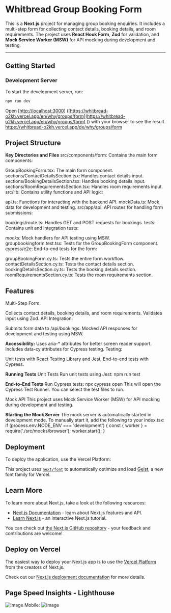 # Whitbread Group Booking Form

This is a **Next.js** project for managing group booking enquiries. It includes a multi-step form for collecting contact details, booking details, and room requirements. The project uses **React Hook Form**, **Zod** for validation, and **Mock Service Worker (MSW)** for API mocking during development and testing.

---

## Getting Started

### Development Server

To start the development server, run:

```bash
npm run dev
```

Open [[http://localhost:3000](http://localhost:3000)]
([https://whitbread-o2kh.vercel.app/en/why/groups/form](https://whitbread-o2kh.vercel.app/en/why/groups/form)
)) with your browser to see the result.
https://whitbread-o2kh.vercel.app/de/why/groups/form

## **Project Structure**
**Key Directories and Files**
src/components/form: Contains the main form components:

GroupBookingForm.tsx: The main form component.
sections/ContactDetailsSection.tsx: Handles contact details input.
sections/BookingDetailsSection.tsx: Handles booking details input.
sections/RoomRequirementsSection.tsx: Handles room requirements input.
src/lib: Contains utility functions and API logic:

api.ts: Functions for interacting with the backend API.
mockData.ts: Mock data for development and testing.
src/app/api: API routes for handling form submissions:

bookings/route.ts: Handles GET and POST requests for bookings.
tests: Contains unit and integration tests:

_mocks_: Mock handlers for API testing using MSW.
groupbookingform.test.tsx: Tests for the GroupBookingForm component.
cypress/e2e: End-to-end tests for the form:

groupBookingForm.cy.ts: Tests the entire form workflow.
contactDetailsSection.cy.ts: Tests the contact details section.
bookingDetailsSection.cy.ts: Tests the booking details section.
roomRequirementsSection.cy.ts: Tests the room requirements section.

## **Features**
Multi-Step Form:

Collects contact details, booking details, and room requirements.
Validates input using Zod.
API Integration:

Submits form data to /api/bookings.
Mocked API responses for development and testing using MSW.

**Accessibility:**
Uses aria-* attributes for better screen reader support.
Includes data-cy attributes for Cypress testing.
Testing:

Unit tests with React Testing Library and Jest.
End-to-end tests with Cypress.

**Running Tests**
Unit Tests
Run unit tests using Jest:
npm run test

**End-to-End Tests**
Run Cypress tests:
npx cypress open
This will open the Cypress Test Runner. You can select the test files to run.

Mock API
This project uses Mock Service Worker (MSW) for API mocking during development and testing.

**Starting the Mock Server**
The mock server is automatically started in development mode. To manually start it, add the following to your index.tsx:
if (process.env.NODE_ENV === 'development') {
  const { worker } = require('./src/mocks/browser');
  worker.start();
}

## **Deployment**
To deploy the application, use the Vercel Platform:


This project uses [`next/font`](https://nextjs.org/docs/app/building-your-application/optimizing/fonts) to automatically optimize and load [Geist](https://vercel.com/font), a new font family for Vercel.

## Learn More

To learn more about Next.js, take a look at the following resources:

- [Next.js Documentation](https://nextjs.org/docs) - learn about Next.js features and API.
- [Learn Next.js](https://nextjs.org/learn) - an interactive Next.js tutorial.

You can check out [the Next.js GitHub repository](https://github.com/vercel/next.js) - your feedback and contributions are welcome!

## Deploy on Vercel

The easiest way to deploy your Next.js app is to use the [Vercel Platform](https://vercel.com/new?utm_medium=default-template&filter=next.js&utm_source=create-next-app&utm_campaign=create-next-app-readme) from the creators of Next.js.

Check out our [Next.js deployment documentation](https://nextjs.org/docs/app/building-your-application/deploying) for more details.

## Page Speed Insights - Lighthouse

![image](https://github.com/user-attachments/assets/71d1a4b4-e768-4282-889e-b35625076575)
Mobile: ![image](https://github.com/user-attachments/assets/ba4f5058-bd78-4d1b-bf5f-f5341b23d3b5)



